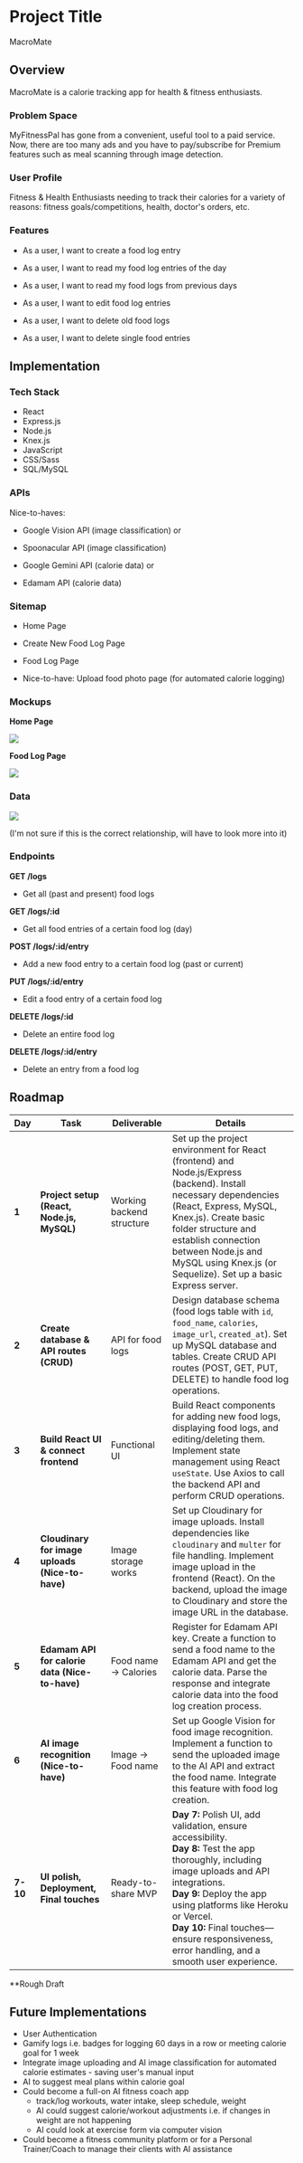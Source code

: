 # Project Title

MacroMate

## Overview

MacroMate is a calorie tracking app for health & fitness enthusiasts.

### Problem Space

MyFitnessPal has gone from a convenient, useful tool to a paid service. Now, there are too many ads and you have to pay/subscribe for Premium features such as meal scanning through image detection.

### User Profile

Fitness & Health Enthusiasts needing to track their calories for a variety of reasons: fitness goals/competitions, health, doctor's orders, etc.

### Features

- As a user, I want to create a food log entry

- As a user, I want to read my food log entries of the day

- As a user, I want to read my food logs from previous days

- As a user, I want to edit food log entries

- As a user, I want to delete old food logs

- As a user, I want to delete single food entries

## Implementation

### Tech Stack

- React
- Express.js
- Node.js
- Knex.js
- JavaScript
- CSS/Sass
- SQL/MySQL

### APIs

Nice-to-haves:

- Google Vision API (image classification) or
- Spoonacular API (image classification)

- Google Gemini API (calorie data) or
- Edamam API (calorie data)

### Sitemap

- Home Page

- Create New Food Log Page

- Food Log Page

- Nice-to-have: Upload food photo page (for automated calorie logging)

### Mockups

**Home Page**

![](Home.png)

**Food Log Page**

![](food_log_page.png)

### Data

![](data.png)

(I'm not sure if this is the correct relationship, will have to look more into it)

### Endpoints

**GET /logs**

- Get all (past and present) food logs

**GET /logs/:id**

- Get all food entries of a certain food log (day)

**POST /logs/:id/entry**

- Add a new food entry to a certain food log (past or current)

**PUT /logs/:id/entry**

- Edit a food entry of a certain food log

**DELETE /logs/:id**

- Delete an entire food log

**DELETE /logs/:id/entry**

- Delete an entry from a food log

## Roadmap

| Day      | Task                                            | Deliverable               | Details                                                                                                                                                                                                                                                                                                                   |
| -------- | ----------------------------------------------- | ------------------------- | ------------------------------------------------------------------------------------------------------------------------------------------------------------------------------------------------------------------------------------------------------------------------------------------------------------------------- |
| **1**    | **Project setup (React, Node.js, MySQL)**       | Working backend structure | Set up the project environment for React (frontend) and Node.js/Express (backend). Install necessary dependencies (React, Express, MySQL, Knex.js). Create basic folder structure and establish connection between Node.js and MySQL using Knex.js (or Sequelize). Set up a basic Express server.                         |
| **2**    | **Create database & API routes (CRUD)**         | API for food logs         | Design database schema (food logs table with `id`, `food_name`, `calories`, `image_url`, `created_at`). Set up MySQL database and tables. Create CRUD API routes (POST, GET, PUT, DELETE) to handle food log operations.                                                                                                  |
| **3**    | **Build React UI & connect frontend**           | Functional UI             | Build React components for adding new food logs, displaying food logs, and editing/deleting them. Implement state management using React `useState`. Use Axios to call the backend API and perform CRUD operations.                                                                                                       |
| **4**    | **Cloudinary for image uploads (Nice-to-have)** | Image storage works       | Set up Cloudinary for image uploads. Install dependencies like `cloudinary` and `multer` for file handling. Implement image upload in the frontend (React). On the backend, upload the image to Cloudinary and store the image URL in the database.                                                                       |
| **5**    | **Edamam API for calorie data (Nice-to-have)**  | Food name → Calories      | Register for Edamam API key. Create a function to send a food name to the Edamam API and get the calorie data. Parse the response and integrate calorie data into the food log creation process.                                                                                                                          |
| **6**    | **AI image recognition (Nice-to-have)**         | Image → Food name         | Set up Google Vision for food image recognition. Implement a function to send the uploaded image to the AI API and extract the food name. Integrate this feature with food log creation.                                                                                                                                  |
| **7-10** | **UI polish, Deployment, Final touches**        | Ready-to-share MVP        | **Day 7:** Polish UI, add validation, ensure accessibility. <br>**Day 8:** Test the app thoroughly, including image uploads and API integrations. <br>**Day 9:** Deploy the app using platforms like Heroku or Vercel. <br>**Day 10:** Final touches—ensure responsiveness, error handling, and a smooth user experience. |

\*\*Rough Draft

## Future Implementations

- User Authentication
- Gamify logs i.e. badges for logging 60 days in a row or meeting calorie goal for 1 week
- Integrate image uploading and AI image classification for automated calorie estimates - saving user's manual input
- AI to suggest meal plans within calorie goal
- Could become a full-on AI fitness coach app
  - track/log workouts, water intake, sleep schedule, weight
  - AI could suggest calorie/workout adjustments i.e. if changes in weight are not happening
  - AI could look at exercise form via computer vision
- Could become a fitness community platform or for a Personal Trainer/Coach to manage their clients with AI assistance
